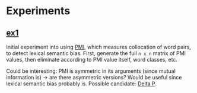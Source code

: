 # Experiments


## [ex1](ex1.ipynb)

Initial experiment into using [PMI](https://en.wikipedia.org/wiki/Pointwise_mutual_information), which measures collocation of word pairs, to detect lexical semantic bias.
First, generate the full `n x n` matrix of PMI values, then eliminate according to PMI value itself, word classes, etc.

Could be interesting: PMI is symmetric in its arguments (since mutual information is) -> are there asymmetric versions? Would be useful since lexical semantic bias probably is. Possible candidate: [Delta P](https://www.degruyter.com/document/doi/10.1515/cllt-2017-0036/html).

